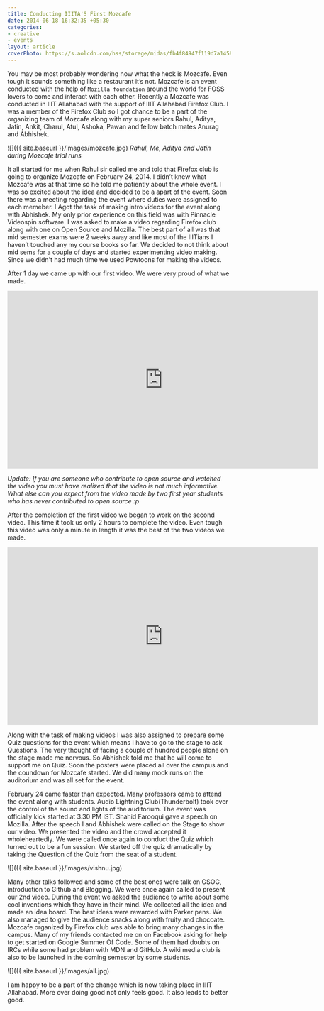 ```yaml
---
title: Conducting IIITA'S First Mozcafe
date: 2014-06-18 16:32:35 +05:30
categories:
- creative
- events
layout: article
coverPhoto: https://s.aolcdn.com/hss/storage/midas/fb4f84947f119d7a145888857db46d2c/204825462/mozilla.jpg
---
```


You may be most probably wondering now what the heck is Mozcafe. Even tough it sounds something like a restaurant it’s not. Mozcafe is an event conducted with the help of `Mozilla foundation` around the world for FOSS lovers to come and interact with each other. Recently a Mozcafe was conducted in IIIT Allahabad with the support of IIIT Allahabad Firefox Club. I was a member of the Firefox Club so I got chance to be a part of the organizing team of Mozcafe along with my super seniors Rahul, Aditya, Jatin, Ankit, Charul, Atul, Ashoka, Pawan and fellow batch mates Anurag and Abhishek. 

![]({{ site.baseurl }}/images/mozcafe.jpg)
*Rahul, Me, Aditya and Jatin during Mozcafe trial runs*

It all started for me when Rahul sir called me and told that Firefox club is going to organize Mozcafe on February 24, 2014. I didn’t knew what Mozcafe was at that time so he told me patiently about the whole event. I was so excited about the idea and decided to be a apart of the event. Soon there was a meeting regarding the event where duties were assigned to each memeber. I Agot the task of making intro videos for the event along with Abhishek. My only prior experience on this field was with Pinnacle Videospin software. I was asked to make a video regarding Firefox club along with one on Open Source and Mozilla. The best part of all was that mid semester exams were 2 weeks away and like most of the IIITians I haven’t touched any my course books so far. We decided to not think about mid sems for a couple of days and started experimenting video making. Since we didn't had much time we used Powtoons for making the videos.

After 1 day we came up with our first video. We were very proud of what we made.
<iframe width="700" height="400" src="https://www.youtube.com/embed/a6cc43X2zH8" frameborder="0" allowfullscreen></iframe>

*Update: If you are someone who contribute to open source and watched the video you must have realized that the video is not much informative. What else can you expect from the video made by two first year students who has never contributed to open source :p*

After the completion of the first video we began to work on the second video. This time it took us only 2 hours to complete the video. Even tough this video was only a minute in length it was the best of the two videos we made.

<iframe width="700" height="400" src="https://www.youtube.com/embed/E7hcnGNgowI" frameborder="0" allowfullscreen></iframe>

Along with the task of making videos I was also assigned to prepare some Quiz questions for the event which means I have to go to the stage to ask Questions. The very thought of facing a couple of hundred people alone on the stage made me nervous. So Abhishek told me that he will come to support me on Quiz. Soon the posters were placed all over the campus and the coundown for Mozcafe started. We did many mock runs on the auditorium and was all set for the event.

February 24 came faster than expected. Many professors came to attend the event along with students. Audio Lightning Club(Thunderbolt) took over the control of the sound and lights of the auditorium. The event was officially kick started at 3.30 PM IST. Shahid Farooqui gave a speech on Mozilla. After the speech I and Abhishek were called on the Stage to show our video. We presented the video and the crowd accepted it wholeheartedly. We were called once again to conduct the Quiz which turned out to be a fun session. We started off the quiz dramatically by taking the Question of the Quiz from the seat of a student.

![]({{ site.baseurl }}/images/vishnu.jpg)

Many other talks followed and some of the best ones were talk on GSOC, introduction to Github and Blogging. We were once again called to present our 2nd video. During the event we asked the audience to write about some cool inventions which they have in their mind. We collected all the idea and made an idea board. The best ideas were rewarded with Parker pens. We also managed to give the audience snacks along with fruity and chocoate. Mozcafe organized by Firefox club was able to bring many changes in the campus. Many of my friends contacted me on on Facebook asking for help to get started on Google Summer Of Code. Some of them had doubts on IRCs while some had problem with MDN and GitHub. A wiki media club is also to be launched in the coming semester by some students.

![]({{ site.baseurl }}/images/all.jpg)

I am happy to be a part of the change which is now taking place in IIIT Allahabad. More over doing good not only feels good. It also leads to better good.
